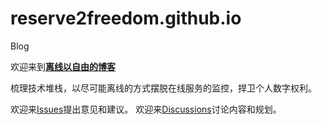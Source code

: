 # reserve2freedom.github.io
Blog

欢迎来到[**离线以自由的博客**](reserve2freedom.github.io)

梳理技术堆栈，以尽可能离线的方式摆脱在线服务的监控，捍卫个人数字权利。

欢迎来[Issues](https://github.com/reserve2freedom/reserve2freedom.github.io/issues)提出意见和建议。
欢迎来[Discussions](https://github.com/reserve2freedom/reserve2freedom.github.io/discussions)讨论内容和规划。
